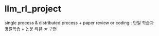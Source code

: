 # llm_rl_project
single process &amp; distributed process + paper review or coding : 단일 학습과 병렬학습 + 논문 리뷰 or 구현
